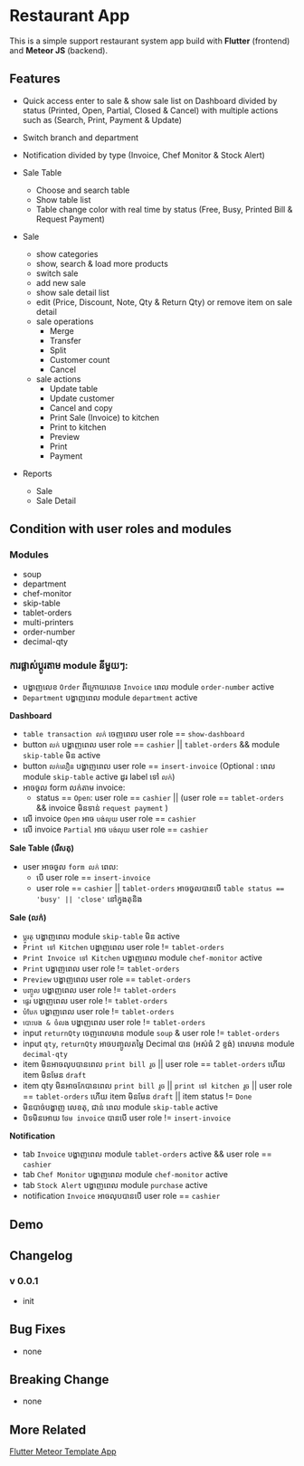 # Restaurant App

This is a simple support restaurant system app build with **Flutter** (frontend) and **Meteor JS** (backend).

## Features

- Quick access enter to sale & show sale list on Dashboard divided by status (Printed, Open, Partial, Closed & Cancel) with multiple actions such as (Search, Print, Payment & Update)
- Switch branch and department
- Notification divided by type (Invoice, Chef Monitor & Stock Alert)
- Sale Table

  - Choose and search table
  - Show table list
  - Table change color with real time by status (Free, Busy, Printed Bill & Request Payment)

- Sale
  - show categories
  - show, search & load more products
  - switch sale
  - add new sale
  - show sale detail list
  - edit (Price, Discount, Note, Qty & Return Qty) or remove item on sale detail
  - sale operations
    - Merge
    - Transfer
    - Split
    - Customer count
    - Cancel
  - sale actions
    - Update table
    - Update customer
    - Cancel and copy
    - Print Sale (Invoice) to kitchen
    - Print to kitchen
    - Preview
    - Print
    - Payment
- Reports
  - Sale
  - Sale Detail

## Condition with user roles and modules

### Modules

- soup
- department
- chef-monitor
- skip-table
- tablet-orders
- multi-printers
- order-number
- decimal-qty

### ការផ្លាស់ប្ដូរតាម module នីមួយៗ:

- បង្ហាញលេខ `Order` ពីក្រោយលេខ `Invoice` ពេល module `order-number` active
- `Department` បង្ហាញពេល module `department` active

**Dashboard**

- `table transaction លក់` ចេញពេល user role == `show-dashboard`
- button `លក់` បង្ហាញពេល user role == `cashier` || `tablet-orders` && module `skip-table` មិន active
- button `លក់លឿន` បង្ហាញពេល user role == `insert-invoice` (Optional : ពេល module `skip-table` active ដូរ label ទៅ `លក់`)
- អាចចូល form លក់តាម invoice:
  - status == `Open`: user role == `cashier` || (user role == `tablet-orders` && invoice មិនទាន់ `request payment` )
- លើ invoice `Open` អាច `បង់លុយ` user role == `cashier`
- លើ invoice `Partial` អាច `បង់លុយ` user role == `cashier`

**Sale Table (រើសតុ)**

- user អាចចូល `form លក់` ពេល:
  - បើ user role == `insert-invoice`
  - user role == `cashier` || `tablet-orders` អាចចូលបានបើ `table status == 'busy' || 'close'` នៅក្នុងតុនិង

**Sale (លក់)**

- `ប្ដូរតុ` បង្ហាញពេល module `skip-table` មិន active
- `Print ទៅ Kitchen` បង្ហាញពេល user role != `tablet-orders`
- `Print Invoice ទៅ Kitchen` បង្ហាញពេល module `chef-monitor` active
- `Print` បង្ហាញពេល user role != `tablet-orders`
- `Preview` បង្ហាញពេល user role == `tablet-orders`
- `បញ្ចូល` បង្ហាញពេល user role != `tablet-orders`
- `ផ្ទេរ` បង្ហាញពេល user role != `tablet-orders`
- `បំបែក` បង្ហាញពេល user role != `tablet-orders`
- `បោះបង & ចំលង` បង្ហាញពេល user role != `tablet-orders`
- input `returnQty` ចេញពេលមាន module `soup` & user role != `tablet-orders`
- input `qty`, `returnQty` អាចបញ្ចូលតម្លៃ Decimal បាន (អស់ធំ 2 ខ្ទង់) ពេលមាន module `decimal-qty`
- item មិនអាចលុបបានពេល `print bill រួច` || user role == `tablet-orders` ហើយ item មិនមែន `draft`
- item qty មិនអាចកែបានពេល `print bill រួច` || `print ទៅ kitchen រួច` || user role == `tablet-orders` ហើយ item មិនមែន `draft` || item status != `Done`
- មិនបាច់បង្ហាញ លេខតុ, ជាន់ ពេល module `skip-table` active
- បិទមិនអោយ `ថែម invoice` បានបើ user role != `insert-invoice`

**Notification**

- tab `Invoice` បង្ហាញពេល module `tablet-orders` active && user role == `cashier`
- tab `Chef Monitor` បង្ហាញពេល module `chef-monitor` active
- tab `Stock Alert` បង្ហាញពេល module `purchase` active
- notification `Invoice` អាចលុបបានបើ user role == `cashier`

## Demo

## Changelog

### v 0.0.1

- init

## Bug Fixes

- none

## Breaking Change

- none

## More Related

[Flutter Meteor Template App](/README.md)
